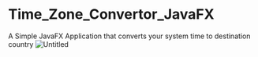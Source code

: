# Time_Zone_Convertor_JavaFX
A Simple JavaFX Application that converts your system time to destination country
![Untitled](https://user-images.githubusercontent.com/98684525/156439254-a6957305-dbe5-4b46-803b-cab2f3cefc0b.png)
